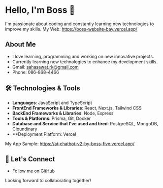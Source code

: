 # Hello, I'm Boss 👋 

I'm passionate about coding and constantly learning new technologies to improve my skills. 
My Web: https://boss-website-bay.vercel.app/

## About Me
- I love learning, programming and working on new innovative projects.
- Currently learning new technologies to enhance my development skills.
- Gmail: sahasawat.rk@gmail.com
- Phone: 086-868-4466
  
## 🛠️ Technologies & Tools
- **Languages**: JavaScript and TypeScript
- **FrontEnd Frameworks & Libraries**: React, Next.js, Tailwind CSS
- **BackEnd Frameworks & Libraries**: Node, Express
- **Tools & Platforms**: Prisma, Git, Docker
- **Database and Service that I've used and tired**: PostgreSQL, MongoDB, Cloundinary
- **Deployment Platform: Vercel

My App Sample: https://ai-chatbot-v2-by-boss-five.vercel.app/

## 🤝 Let's Connect
- Follow me on [GitHub](https://github.com/Sahasawat-Boss)

Looking forward to collaborating together!
